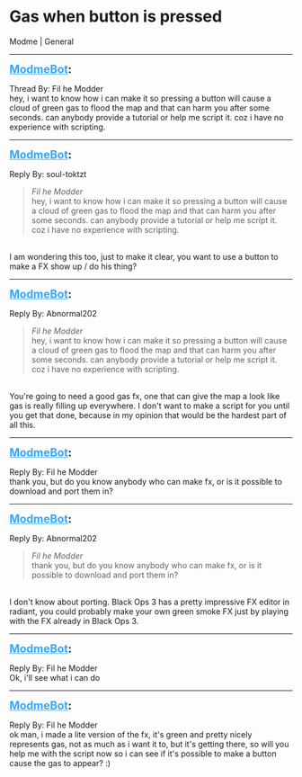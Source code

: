 # Gas when button is pressed
Modme | General

---
<strong style="font-size: 1.4em;"><span style="text-decoration: underline;text-decoration-color: #34a7f9;"><span style="color:#34a7f9;">ModmeBot</span></span>:</strong>

<p>Thread By: Fil he Modder<br />hey, i want to know how i can make it so pressing a button will cause a cloud of green gas to flood the map and that can harm you after some seconds. can anybody provide a tutorial or help me script it. coz i have no experience with scripting.</p>

---
<strong style="font-size: 1.4em;"><span style="text-decoration: underline;text-decoration-color: #34a7f9;"><span style="color:#34a7f9;">ModmeBot</span></span>:</strong>

<p>Reply By: soul-toktzt<br /><blockquote><em>Fil he Modder</em><br />hey, i want to know how i can make it so pressing a button will cause a cloud of green gas to flood the map and that can harm you after some seconds. can anybody provide a tutorial or help me script it. coz i have no experience with scripting.</blockquote><br /> I am wondering this too, just to make it clear, you want to use a button to make a FX show up / do his thing?</p>

---
<strong style="font-size: 1.4em;"><span style="text-decoration: underline;text-decoration-color: #34a7f9;"><span style="color:#34a7f9;">ModmeBot</span></span>:</strong>

<p>Reply By: Abnormal202<br /><blockquote><em>Fil he Modder</em><br />hey, i want to know how i can make it so pressing a button will cause a cloud of green gas to flood the map and that can harm you after some seconds. can anybody provide a tutorial or help me script it. coz i have no experience with scripting.</blockquote><br /> You&#39;re going to need a good gas fx, one that can give the map a look like gas is really filling up everywhere. I don&#39;t want to make a script for you until you get that done, because in my opinion that would be the hardest part of all this.</p>

---
<strong style="font-size: 1.4em;"><span style="text-decoration: underline;text-decoration-color: #34a7f9;"><span style="color:#34a7f9;">ModmeBot</span></span>:</strong>

<p>Reply By: Fil he Modder<br />thank you, but do you know anybody who can make fx, or is it possible to download and port them in?</p>

---
<strong style="font-size: 1.4em;"><span style="text-decoration: underline;text-decoration-color: #34a7f9;"><span style="color:#34a7f9;">ModmeBot</span></span>:</strong>

<p>Reply By: Abnormal202<br /><blockquote><em>Fil he Modder</em><br />thank you, but do you know anybody who can make fx, or is it possible to download and port them in?</blockquote><br /> I don&#39;t know about porting. Black Ops 3 has a pretty impressive FX editor in radiant, you could probably make your own green smoke FX just by playing with the FX already in Black Ops 3.</p>

---
<strong style="font-size: 1.4em;"><span style="text-decoration: underline;text-decoration-color: #34a7f9;"><span style="color:#34a7f9;">ModmeBot</span></span>:</strong>

<p>Reply By: Fil he Modder<br />Ok, i&#39;ll see what i can do</p>

---
<strong style="font-size: 1.4em;"><span style="text-decoration: underline;text-decoration-color: #34a7f9;"><span style="color:#34a7f9;">ModmeBot</span></span>:</strong>

<p>Reply By: Fil he Modder<br />ok man, i made a lite version of the fx, it&#39;s green and pretty nicely represents gas, not as much as i want it to, but it&#39;s getting there, so will you help me with the script now so i can see if it&#39;s possible to make a button cause the gas to appear? :)</p>
